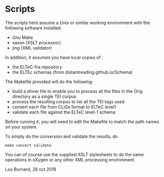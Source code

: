 # Scripts

The scripts here assume a Unix or similar working environment with the following software installed:

- Gnu Make
- saxon (XSLT processor)
- jing (XML validator)

In addition, it assumes you have local copies of :

- the ELTeC-fra repository
- the ELTEc schemas (from distantreading.github.io/Schema)

The Makefile provided will do the following:

- build a driver file to enable you to process all the files in the Orig directory as a single TEI corpus
- process the resulting corpus to list all the TEI tags used
- convert each file from CLiGs format to ELTeC level1
- validate each file against the ELTeC level-1 schema

Before running it, you will need to edit the Makefile to match the path names on your system.

To simply do the conversion and validate the results, do

`make convert validate`

You can of course use the supplied XSLT stylesheets to do the same operations in oXygen or any other XML processing environment.  

Lou Burnard, 28 oct 2018



